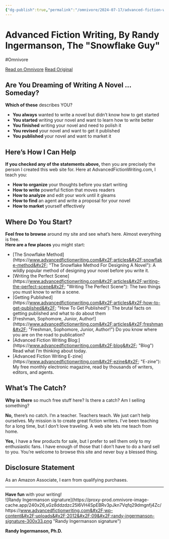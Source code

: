 ```yaml
---
{"dg-publish":true,"permalink":"/omnivore/2024-07-17/advanced-fiction-writing-by-randy-ingermanson-the-snowflake-guy/"}
---
```



# Advanced Fiction Writing, By Randy Ingermanson, The "Snowflake Guy"
#Omnivore

[Read on Omnivore](https://omnivore.app/me/advanced-fiction-writing-by-randy-ingermanson-the-snowflake-guy-190bf0a0241)
[Read Original](https://www.advancedfictionwriting.com)

## Are You Dreaming of Writing A Novel … Someday?

**Which of these** describes YOU?

* **You always** wanted to write a novel but didn’t know how to get started
* **You started** writing your novel and want to learn how to write better
* **You finished** writing your novel and need to polish it
* **You revised** your novel and want to get it published
* **You published** your novel and want to market it

## Here’s How I Can Help

**If you checked any of the statements above,** then you are precisely the person I created this web site for. Here at AdvancedFictionWriting.com, I teach you:

* **How to organize** your thoughts before you start writing
* **How to write** powerful fiction that moves readers
* **How to analyze** and edit your work until it gleams
* **How to find** an agent and write a proposal for your novel
* **How to market** yourself effectively

## Where Do You Start?

**Feel free to browse** around my site and see what’s here. Almost everything is free.  
**Here are a few places** you might start:

* [The Snowflake Method](https:&#x2F;&#x2F;www.advancedfictionwriting.com&#x2F;articles&#x2F;snowflake-method&#x2F; &quot;The Snowflake Method For Designing A Novel&quot;): A wildly popular method of designing your novel before you write it.
* [Writing the Perfect Scene](https:&#x2F;&#x2F;www.advancedfictionwriting.com&#x2F;articles&#x2F;writing-the-perfect-scene&#x2F; &quot;Writing The Perfect Scene&quot;): The two things you must know to write a scene.
* [Getting Published](https:&#x2F;&#x2F;www.advancedfictionwriting.com&#x2F;articles&#x2F;how-to-get-published&#x2F; &quot;How To Get Published&quot;): The brutal facts on getting published and what to do about them
* [Freshman, Sophomore, Junior, Author!](https:&#x2F;&#x2F;www.advancedfictionwriting.com&#x2F;articles&#x2F;freshman&#x2F; &quot;Freshman, Sophomore, Junior, Author!&quot;) Do you know where you are on the road to publication?
* [Advanced Fiction Writing Blog:](https:&#x2F;&#x2F;www.advancedfictionwriting.com&#x2F;blog&#x2F; &quot;Blog&quot;) Read what I’m thinking about today.
* [Advanced Fiction Writing E-zine](https:&#x2F;&#x2F;www.advancedfictionwriting.com&#x2F;ezine&#x2F; &quot;E-zine&quot;): My free monthly electronic magazine, read by thousands of writers, editors, and agents.

## What’s The Catch?

**Why is there** so much free stuff here? Is there a catch? Am I selling something?

**No,** there’s no catch. I’m a teacher. Teachers teach. We just can’t help ourselves. My mission is to create great fiction writers. I’ve been teaching for a long time, but I don’t love traveling. A web site lets me teach from home.

**Yes,** I have a few products for sale, but I prefer to sell them only to my enthusiastic fans. I have enough of those that I don’t have to do a hard sell to you. You’re welcome to browse this site and never buy a blessed thing.

## Disclosure Statement

As an Amazon Associate, I earn from qualifying purchases.

---

**Have fun** with your writing!  
![Randy Ingermanson signature](https:&#x2F;&#x2F;proxy-prod.omnivore-image-cache.app&#x2F;240x26,sGz8ddzdzc25l6VH4SpEBRv3pJkn7Vqfq29dmgnfj4Zc&#x2F;https:&#x2F;&#x2F;www.advancedfictionwriting.com&#x2F;wp-content&#x2F;uploads&#x2F;2012&#x2F;09&#x2F;randy-ingermanson-signature-300x33.png &quot;Randy Ingermanson signature&quot;)

**Randy Ingermanson, Ph.D.**




